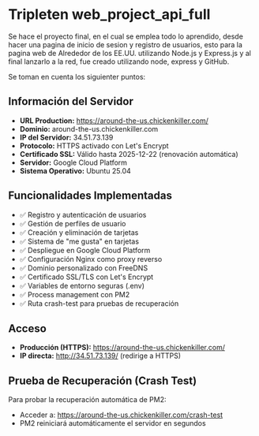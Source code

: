 # Tripleten web_project_api_full

Se hace el proyecto final, en el cual se emplea todo lo aprendido, desde hacer una pagina de inicio de sesion y registro de usuarios, esto para la pagina web de Alrededor de los EE.UU. utilizando Node.js y Express.js y al final lanzarlo a la red, fue creado utilizando node, express y GitHub.

Se toman en cuenta los siguienter puntos:

## Información del Servidor

- **URL Production:** https://around-the-us.chickenkiller.com/
- **Dominio:** around-the-us.chickenkiller.com
- **IP del Servidor:** 34.51.73.139
- **Protocolo:** HTTPS activado con Let's Encrypt
- **Certificado SSL:** Válido hasta 2025-12-22 (renovación automática)
- **Servidor:** Google Cloud Platform
- **Sistema Operativo:** Ubuntu 25.04

## Funcionalidades Implementadas

- ✅ Registro y autenticación de usuarios
- ✅ Gestión de perfiles de usuario
- ✅ Creación y eliminación de tarjetas
- ✅ Sistema de "me gusta" en tarjetas
- ✅ Despliegue en Google Cloud Platform
- ✅ Configuración Nginx como proxy reverso
- ✅ Dominio personalizado con FreeDNS
- ✅ Certificado SSL/TLS con Let's Encrypt
- ✅ Variables de entorno seguras (.env)
- ✅ Process management con PM2
- ✅ Ruta crash-test para pruebas de recuperación

## Acceso

- **Producción (HTTPS):** https://around-the-us.chickenkiller.com/
- **IP directa:** http://34.51.73.139/ (redirige a HTTPS)

## Prueba de Recuperación (Crash Test)

Para probar la recuperación automática de PM2:

- Acceder a: https://around-the-us.chickenkiller.com/crash-test
- PM2 reiniciará automáticamente el servidor en segundos
